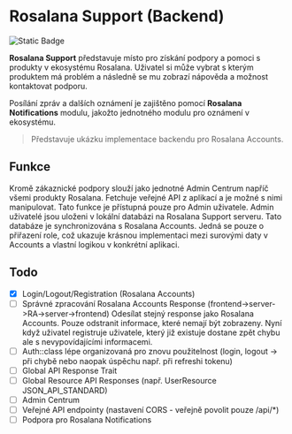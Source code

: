 # Rosalana Support (Backend)

![Static Badge](https://img.shields.io/badge/ROSALANA-blue?style=for-the-badge)

**Rosalana Support** představuje místo pro získání podpory a pomoci s produkty v ekosystému Rosalana. Uživatel si může vybrat s kterým produktem má problém a následně se mu zobrazí nápověda a možnost kontaktovat podporu. 

Posílání zpráv a dalších oznámení je zajištěno pomocí **Rosalana Notifications** modulu, jakožto jednotného modulu pro oznámení v ekosystému.

> Představuje ukázku implementace backendu pro Rosalana Accounts. 

## Funkce

Kromě zákaznické podpory slouží jako jednotné Admin Centrum napříč všemi produkty Rosalana. Fetchuje veřejné API z aplikací a je možné s nimi manipulovat. Tato funkce je přístupná pouze pro Admin uživatele. Admin uživatelé jsou uloženi v lokální databázi na Rosalana Support serveru. Tato databáze je synchronizována s Rosalana Accounts. Jedná se pouze o přiřazení role, což ukazuje krásnou implementaci mezi surovými daty v Accounts a vlastní logikou v konkrétní aplikaci.

## Todo
- [x] Login/Logout/Registration (Rosalana Accounts)
- [ ] Správné zpracování Rosalana Accounts Response (frontend->server->RA->server->frontend) Odesílat stejný response jako Rosalana Accounts. Pouze odstranit informace, které nemají být zobrazeny. Nyní když uživatel registruje uživatele, který již existuje dostane zpět chybu ale s nevypovídajícími informacemi.
- [ ] Auth::class lépe organizovaná pro znovu použitelnost (login, logout -> při chybě nebo naopak úspěchu např. při refreshi tokenu)
- [ ] Global API Response Trait
- [ ] Global Resource API Responses (např. UserResource JSON_API_STANDARD)
- [ ] Admin Centrum
- [ ] Veřejné API endpointy (nastavení CORS - veřejně povolit pouze /api/*)
- [ ] Podpora pro Rosalana Notifications
